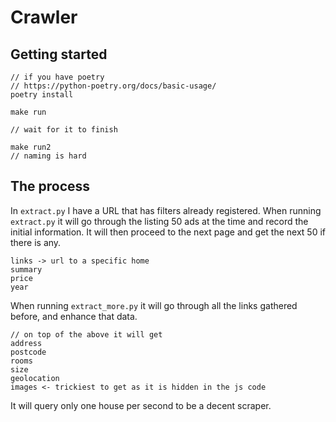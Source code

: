 # Crawler

## Getting started

```
// if you have poetry
// https://python-poetry.org/docs/basic-usage/
poetry install

make run

// wait for it to finish

make run2
// naming is hard
```

## The process 

In `extract.py` I have a URL that has filters already registered.
When running `extract.py` it will go through the listing 50 ads at the time and record the initial information.
It will then proceed to the next page and get the next 50 if there is any.
```
links -> url to a specific home
summary 
price 
year
```

When running `extract_more.py` it will go through all the links gathered before, and enhance that data.
```
// on top of the above it will get
address
postcode
rooms
size
geolocation
images <- trickiest to get as it is hidden in the js code
```
It will query only one house per second to be a decent scraper.
